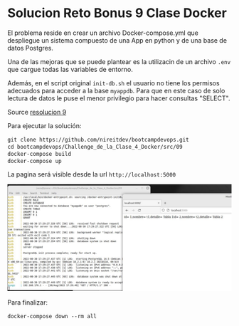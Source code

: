 # Solucion Reto Bonus 9 Clase Docker

El problema reside en crear un archivo Docker-compose.yml que despliegue un sistema compuesto de una App en python y de una base de datos Postgres.

Una de las mejoras que se puede plantear es la utilizacin de un archivo `.env` que cargue todas las variables de entorno.

Además, en el script original `init-db.sh`  el usuario no tiene los permisos adecuados para acceder a la base `myappdb`. Para que en este caso de solo lectura de datos le puse el menor privilegio para hacer consultas "SELECT". 


Source [resolucion 9](./src/09)


Para ejecutar la solución:

````
git clone https://github.com/nireitdev/bootcampdevops.git
cd bootcampdevops/Challenge_de_la_Clase_4_Docker/src/09
docker-compose build
docker-compose up 
````

La pagina será visible desde la url `http://localhost:5000`


![src](./img/sol9_01.jpg)

Para finalizar:

```
docker-compose down --rm all
```